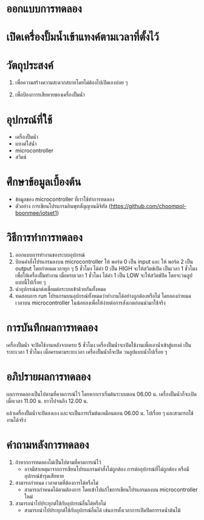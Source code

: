 # ออกแบบการทดลอง
# เปิดเครื่องปั้มน้ำเข้าแทงค์ตามเวลาที่ตั้งไว้
# วัตถุประสงค์
1. เพื่อความสร้างความสะดวกสบายโดยไม่ต้องไปเปิดเองบ่อย ๆ

2. เพื่อป้องกาารเสียหายของเครื่องปั้มน้ำ

# อุปกรณ์ที่ใช้
- เครื่องปั้มน้ำ
- แทงค์ใส่น้ำ
- microcontroller
- สวิตช์

# ศึกษาข้อมูลเบื้องต้น
- ข้อมูลของ microcontroller ที่เราใช้ทำการทดลอง
- ตัวอย่าง การเขียนโปรแกรมอินพุทสัญญาณดิจิทัล (https://github.com/choompol-boonmee/iotset1) 

# วิธีการทำการทดลอง
1. ออกแบบการทำงานของระบบอุปกรณ์
2. ป้อนคำสั่งโปรแกรมลงบน microcontroller ให้ พอร์ต 0 เป็น input และ ให้ พอร์ต 2 เป็น output 
   โดยกำหนดเวลาทุก ๆ 5 ชั่วโมง ได้ค่า 0 เป็น HIGH จะให้สวิตช์เปิด เป็นเวลา 1 ชั่วโมง เพื่อให้เครื่องปั้มทำงาน
   เมื่อครบเวลา 1 ชั่วโมง ได้ค่า 1 เป็น LOW จะให้สวิตช์ปิด โดยจะวนลูปแบบนี้ไปเรื่อย ๆ
3. นำอุปกรณ์มาต่อเชื่อมต่อระบบเข้าด้วยกันทั้งหมด
4. ทดสอบการ run โปรแกรมบนอุปกรณ์ทั้งหมดว่าทำงานได้อย่างถูกต้องหรือไม่ โดยลองกำหนดเวลาบน microcontroller ในน้อยลงเพื่อให้ง่ายต่อการสังเกตก่อนนำมาใช้จริง

# การบันทึกผลการทดลอง
เครื่องปั้มน้ำ จะปิดใช้งานหลังจากครบ 5 ชั่วโมง เครื่องปั้มน้ำจะเปิดใช้งานเพื่อเอาน้ำเข้าสู่แทงค์ เป็นระยะเวลา 1 ชั่วโมง เมื่อครบตามระยะเวลา เครื่องปั้มน้ำก็จะปิด วนลูปแบบน้ำไปเรื่อย ๆ 

# อภิปรายผลการทดลอง
ผลการทดลองเป็นไปตามที่คาดการณ์ไว้ โดยหากเราเริ่มต้นระบบตอน 06.00 น. เครื่องปั้มน้ำก็จะเปิดเมื่อเวลา 11.00 น. ยาวไปจนถึง 12.00 น. 

แล้วเครื่องปั้มน้ำจะปิดลงเอง และจะเป็นการเริ่มต้นเหมือนตอน 06.00 น. ไปเรื่อย ๆ และสามารถใช้งานได้จริง

# คำถามหลังการทดลอง
1. ถ้าหากการทดลองไม่เป็นไปตามที่คาดการณ์ไว้
   - อาจมีสาเหตุมาจากการเขียนโปรแแกรมคำสั่งไม่ถูกต้อง การต่ออุปกรณ์ที่ไม่ถูกต้อง หรือมีอุปกรณ์ชำรุดเสียหาย
2. สามารถกำหนด เวลาตามที่ต้องการได้หรือไม่
   - สามารถกำหนดได้ตามต้องการ โดยเข้าไปแก้ไขการเขียนโปรแกรมลงบน microcontroller ใหม่
3. สามารถนำไปประยุกต์ใช้กับอุปกรณ์อื่นได้หรือไม่
   - สามารถนำไปประยุกต์ใช้กับอุปกรณ์อื่นได้ เช่นการตั้งเวลาการเปิดปิดการรดน้ำต้นไม้
